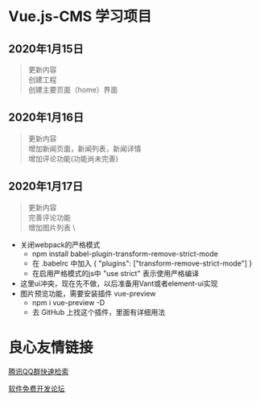 # Vue.js-CMS 学习项目
## 2020年1月15日
> 更新内容 \
  创建工程 \
  创建主要页面（home）界面
## 2020年1月16日
> 更新内容 \
  增加新闻页面，新闻列表，新闻详情 \
  增加评论功能(功能尚未完善)
## 2020年1月17日
> 更新内容 \
  完善评论功能 \
  增加图片列表 \
  + 关闭webpack的严格模式 
    - npm install babel-plugin-transform-remove-strict-mode
    - 在 .babelrc 中加入  { "plugins": ["transform-remove-strict-mode"] }
    - 在启用严格模式的js中 "use strict" 表示使用严格编译
  + 这里ui冲突，现在先不做，以后准备用Vant或者element-ui实现
  + 图片预览功能，需要安装插件 vue-preview
    - npm i vue-preview -D
    - 去 GitHub 上找这个插件，里面有详细用法

 # 良心友情链接

[腾讯QQ群快速检索](http://u.720life.cn/s/8cf73f7c)

[软件免费开发论坛](http://u.720life.cn/s/bbb01dc0)